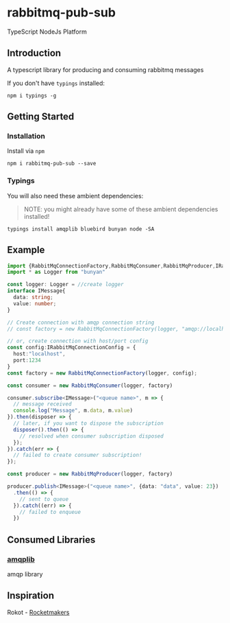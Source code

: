 # rabbitmq-pub-sub

TypeScript NodeJs Platform

## Introduction

A typescript library for producing and consuming rabbitmq messages


If you don't have `typings` installed:
```
npm i typings -g
```

## Getting Started

### Installation
Install via `npm`
```
npm i rabbitmq-pub-sub --save
```


### Typings

You will also need these ambient dependencies:
>NOTE: you might already have some of these ambient dependencies installed!

```
typings install amqplib bluebird bunyan node -SA
```

## Example

```typescript
import {RabbitMqConnectionFactory,RabbitMqConsumer,RabbitMqProducer,IRabbitMqConnectionConfig} from "rabbitmq-pub-sub";
import * as Logger from "bunyan"

const logger: Logger = //create logger
interface IMessage{
  data: string;
  value: number;
}

// Create connection with amqp connection string
// const factory = new RabbitMqConnectionFactory(logger, "amqp://localhost:1234");

// or, create connection with host/port config
const config:IRabbitMqConnectionConfig = {
  host:"localhost",
  port:1234
}
const factory = new RabbitMqConnectionFactory(logger, config);

const consumer = new RabbitMqConsumer(logger, factory)

consumer.subscribe<IMessage>("<queue name>", m => {
  // message received
  console.log("Message", m.data, m.value)
}).then(disposer => {
  // later, if you want to dispose the subscription
  disposer().then(() => {
    // resolved when consumer subscription disposed
  });
}).catch(err => {
  // failed to create consumer subscription!
});

const producer = new RabbitMqProducer(logger, factory)

producer.publish<IMessage>("<queue name>", {data: "data", value: 23})
  .then(() => {
    // sent to queue
  }).catch((err) => {
    // failed to enqueue
  })
```


## Consumed Libraries

### [amqplib](https://github.com/squaremo/amqp.node)
amqp library


## Inspiration
Rokot - [Rocketmakers](http://www.rocketmakers.com/) 
